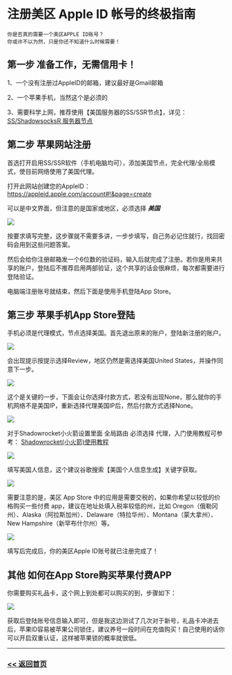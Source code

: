 # 注册美区 Apple ID 帐号的终极指南

```
你是否真的需要一个美区APPLE ID账号？
你或许不以为然，只是你还不知道什么时候需要！
```
## 第一步 准备工作，无需信用卡！

1、一个没有注册过AppleID的邮箱，建议最好是Gmail邮箱

2、一个苹果手机，当然这个是必须的

3、需要科学上网，推荐使用【美国服务器的SS/SSR节点】，详见：[SS/ShadowsocksR 服务器节点](ss.md)

## 第二步 苹果网站注册

首选打开启用SS/SSR软件（手机电脑均可），添加美国节点，完全代理/全局模式，使目前网络使用了美国代理。

打开此网站创建您的AppleID： https://appleid.apple.com/account#!&page=create

可以是中文界面，但注意的是国家或地区，必须选择 ***美国***

![](/img/apid1.jpg)

按要求填写完整，这步骤就不需要多讲，一步步填写，自己务必记住就行，找回密码会用到这些问题答案。

然后会给你注册邮箱发一个6位数的验证码，输入后就完成了注册。若你是用来共享的账户，登陆后不推荐启用两部验证，这个共享的话会很麻烦，每次都需要进行登陆验证。

电脑端注册账号就结束，然后下面是使用手机登陆App Store。

## 第三步 苹果手机App Store登陆

手机必须是代理模式，节点选择美国。首先退出原来的账户，登陆新注册的账户。

![](/img/apid2.jpg)

会出现提示按提示选择Review，地区仍然是需选择美国United States，并操作同意下一步。

![](/img/apid3.jpg)

这个是关键的一步，下面会让你选择付款方式，若没有出现None，那么就你的手机网络不是美国IP，重新选择代理美国IP后，然后付款方式选择None。

![](/img/apid4.jpg)

对于Shadowrocket小火箭设置里面 全局路由 必须选择 代理，入门使用教程可参考： [Shadowrocket(小火箭)使用教程](ios.md)

![](/img/apid5.jpg)

填写美国人信息，这个建议谷歌搜索【美国个人信息生成】关键字获取。

![](/img/apid6.jpg)

需要注意的是，美区 App Store 中的应用是需要交税的，如果你希望以较低的价格购买一些付费 app，建议在地址处填入税率较低的州，比如 Oregon（俄勒冈州）、Alaska（阿拉斯加州）、Delaware（特拉华州）、Montana（蒙大拿州）、New Hampshire（新罕布什尔州）等。

![](/img/apid7.jpg)

填写后完成后，你的美区Apple ID账号就已注册完成了！

## 其他 如何在App Store购买苹果付费APP

你需要购买礼品卡，这个网上到处都可以购买的到，步骤如下：

![](/img/apid8.jpg)

获取后登陆账号信息输入即可，但是我这边测试了几次对于新号，礼品卡冲进去后，苹果ID容易被苹果公司锁住，建议养号一段时间在充值购买！自己使用的话你可以开启双重认证，这样被苹果锁的概率就很低。

<hr>

### [<< 返回首页](README.md)
